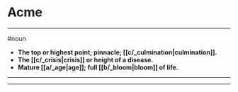 # Acme
---
#noun
- **The top or highest point; pinnacle; [[c/_culmination|culmination]].**
- **The [[c/_crisis|crisis]] or height of a disease.**
- **Mature [[a/_age|age]]; full [[b/_bloom|bloom]] of life.**
---
---
